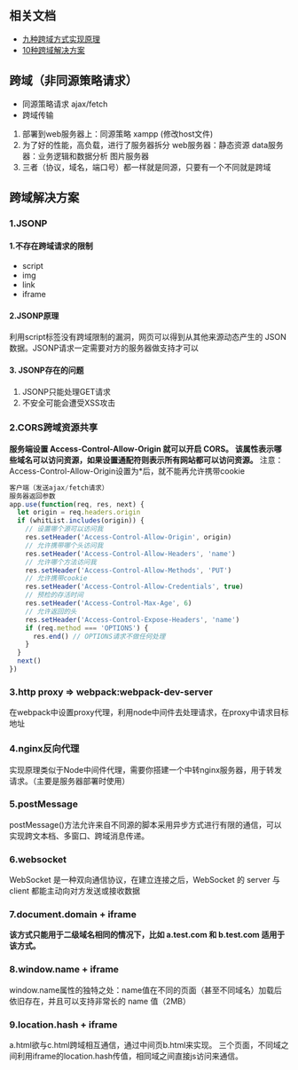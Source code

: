 <!--
 * @Author: your name
 * @Date: 2021-08-23 22:13:16
 * @LastEditTime: 2021-11-09 17:24:56
 * @LastEditors: Daisy
 * @Description: In User Settings Edit
 * @FilePath: /Document/docs/浏览器/跨域解决方案.md
-->
## 相关文档
- [九种跨域方式实现原理](https://juejin.cn/post/6844903767226351623)
- [10种跨域解决方案](https://juejin.cn/post/6844904126246027278)

## 跨域（非同源策略请求）
- 同源策略请求 ajax/fetch
- 跨域传输

1. 部署到web服务器上：同源策略
  xampp (修改host文件)
2. 为了好的性能，高负载，进行了服务器拆分
  web服务器：静态资源 
  data服务器：业务逻辑和数据分析
  图片服务器
3. 三者（协议，域名，端口号）都一样就是同源，只要有一个不同就是跨域

## 跨域解决方案
### 1.JSONP
#### 1.不存在跨域请求的限制
- script
- img
- link
- iframe

#### 2.JSONP原理
  利用script标签没有跨域限制的漏洞，网页可以得到从其他来源动态产生的 JSON 数据。JSONP请求一定需要对方的服务器做支持才可以
#### 3. JSONP存在的问题
1. JSONP只能处理GET请求
2. 不安全可能会遭受XSS攻击

### 2.CORS跨域资源共享
**服务端设置 Access-Control-Allow-Origin 就可以开启 CORS。 该属性表示哪些域名可以访问资源，如果设置通配符则表示所有网站都可以访问资源。**
注意：Access-Control-Allow-Origin设置为*后，就不能再允许携带cookie
```javascript
客户端（发送ajax/fetch请求）
服务器返回参数
app.use(function(req, res, next) {
  let origin = req.headers.origin
  if (whitList.includes(origin)) {
    // 设置哪个源可以访问我
    res.setHeader('Access-Control-Allow-Origin', origin)
    // 允许携带哪个头访问我
    res.setHeader('Access-Control-Allow-Headers', 'name')
    // 允许哪个方法访问我
    res.setHeader('Access-Control-Allow-Methods', 'PUT')
    // 允许携带cookie
    res.setHeader('Access-Control-Allow-Credentials', true)
    // 预检的存活时间
    res.setHeader('Access-Control-Max-Age', 6)
    // 允许返回的头
    res.setHeader('Access-Control-Expose-Headers', 'name')
    if (req.method === 'OPTIONS') {
      res.end() // OPTIONS请求不做任何处理
    }
  }
  next()
})
```
### 3.http proxy => webpack:webpack-dev-server
  在webpack中设置proxy代理，利用node中间件去处理请求，在proxy中请求目标地址

### 4.nginx反向代理
  实现原理类似于Node中间件代理，需要你搭建一个中转nginx服务器，用于转发请求。（主要是服务器部署时使用）

### 5.postMessage
  postMessage()方法允许来自不同源的脚本采用异步方式进行有限的通信，可以实现跨文本档、多窗口、跨域消息传递。

### 6.websocket
  WebSocket 是一种双向通信协议，在建立连接之后，WebSocket 的 server 与 client 都能主动向对方发送或接收数据

### 7.document.domain + iframe
**该方式只能用于二级域名相同的情况下，比如 a.test.com 和 b.test.com 适用于该方式。**

### 8.window.name + iframe
  window.name属性的独特之处：name值在不同的页面（甚至不同域名）加载后依旧存在，并且可以支持非常长的 name 值（2MB）

### 9.location.hash + iframe
  a.html欲与c.html跨域相互通信，通过中间页b.html来实现。 三个页面，不同域之间利用iframe的location.hash传值，相同域之间直接js访问来通信。







